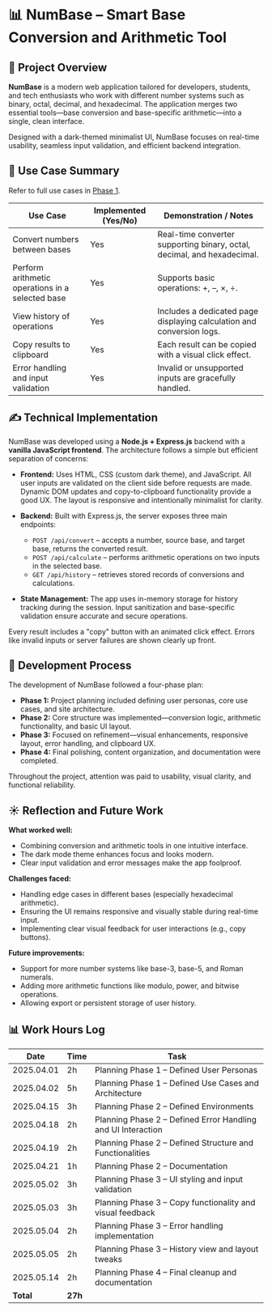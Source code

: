 # 📊 NumBase – Smart Base Conversion and Arithmetic Tool

## 📝 Project Overview

**NumBase** is a modern web application tailored for developers, students, and tech enthusiasts who work with different number systems such as binary, octal, decimal, and hexadecimal. The application merges two essential tools—base conversion and base-specific arithmetic—into a single, clean interface. 

Designed with a dark-themed minimalist UI, NumBase focuses on real-time usability, seamless input validation, and efficient backend integration.

## 📌 Use Case Summary

Refer to full use cases in [Phase 1](https://github.com/ashwinerve2/My-web-project/blob/main/Project%20Phases/Phase%201%20(Defination%20and%20Planning).md).

| Use Case | Implemented (Yes/No) | Demonstration / Notes |
|----------|-----------------------|------------------------|
| Convert numbers between bases | Yes | Real-time converter supporting binary, octal, decimal, and hexadecimal. |
| Perform arithmetic operations in a selected base | Yes | Supports basic operations: +, –, ×, ÷. |
| View history of operations | Yes | Includes a dedicated page displaying calculation and conversion logs. |
| Copy results to clipboard | Yes | Each result can be copied with a visual click effect. |
| Error handling and input validation | Yes | Invalid or unsupported inputs are gracefully handled. |

## ✍️ Technical Implementation

NumBase was developed using a **Node.js + Express.js** backend with a **vanilla JavaScript frontend**. The architecture follows a simple but efficient separation of concerns:

- **Frontend:** Uses HTML, CSS (custom dark theme), and JavaScript. All user inputs are validated on the client side before requests are made. Dynamic DOM updates and copy-to-clipboard functionality provide a good UX. The layout is responsive and intentionally minimalist for clarity.
  
- **Backend:** Built with Express.js, the server exposes three main endpoints:
  - `POST /api/convert` – accepts a number, source base, and target base, returns the converted result.
  - `POST /api/calculate` – performs arithmetic operations on two inputs in the selected base.
  - `GET /api/history` – retrieves stored records of conversions and calculations.

- **State Management:** The app uses in-memory storage for history tracking during the session. Input sanitization and base-specific validation ensure accurate and secure operations.

Every result includes a "copy" button with an animated click effect. Errors like invalid inputs or server failures are shown clearly up front.

## 🚂 Development Process

The development of NumBase followed a four-phase plan:

- **Phase 1:** Project planning included defining user personas, core use cases, and site architecture.
- **Phase 2:** Core structure was implemented—conversion logic, arithmetic functionality, and basic UI layout.
- **Phase 3:** Focused on refinement—visual enhancements, responsive layout, error handling, and clipboard UX.
- **Phase 4:** Final polishing, content organization, and documentation were completed.

Throughout the project, attention was paid to usability, visual clarity, and functional reliability.

## ☀️ Reflection and Future Work

**What worked well:**
- Combining conversion and arithmetic tools in one intuitive interface.
- The dark mode theme enhances focus and looks modern.
- Clear input validation and error messages make the app foolproof.

**Challenges faced:**
- Handling edge cases in different bases (especially hexadecimal arithmetic).
- Ensuring the UI remains responsive and visually stable during real-time input.
- Implementing clear visual feedback for user interactions (e.g., copy buttons).

**Future improvements:**
- Support for more number systems like base-3, base-5, and Roman numerals.
- Adding more arithmetic functions like modulo, power, and bitwise operations.
- Allowing export or persistent storage of user history.

## 📊 Work Hours Log

| Date       | Time | Task |
|------------|------|------|
| 2025.04.01 | 2h   | Planning Phase 1 – Defined User Personas |
| 2025.04.02 | 5h   | Planning Phase 1 – Defined Use Cases and Architecture |
| 2025.04.15 | 3h   | Planning Phase 2 – Defined Environments |
| 2025.04.18 | 2h   | Planning Phase 2 – Defined Error Handling and UI Interaction |
| 2025.04.19 | 2h   | Planning Phase 2 – Defined Structure and Functionalities |
| 2025.04.21 | 1h   | Planning Phase 2 – Documentation |
| 2025.05.02 | 3h   | Planning Phase 3 – UI styling and input validation |
| 2025.05.03 | 3h   | Planning Phase 3 – Copy functionality and visual feedback |
| 2025.05.04 | 2h   | Planning Phase 3 – Error handling implementation |
| 2025.05.05 | 2h   | Planning Phase 3 – History view and layout tweaks |
| 2025.05.14 | 2h   | Planning Phase 4 – Final cleanup and documentation |
| **Total**  | **27h** | |

